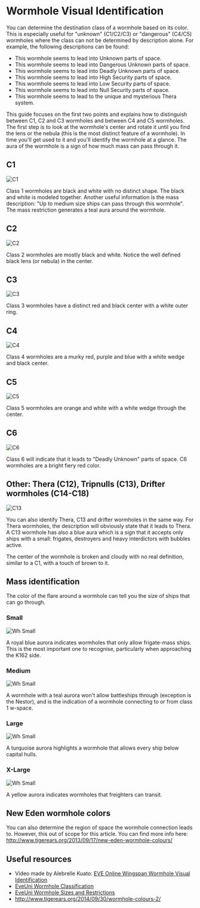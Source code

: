 # Wormhole Visual Identification

You can determine the destination class of a wormhole based on its color. This is especially useful for "unknown" (C1/C2/C3) or "dangerous" (C4/C5) wormholes where the class can not be determined by description alone. For example, the following descriptions can be found:

* This wormhole seems to lead into Unknown parts of space.
* This wormhole seems to lead into Dangerous Unknown parts of space.
* This wormhole seems to lead into Deadly Unknown parts of space.
* This wormhole seems to lead into High Security parts of space.
* This wormhole seems to lead into Low Security parts of space.
* This wormhole seems to lead into Null Security parts of space.
* This wormhole seems to lead to the unique and mysterious Thera system.

This guide focuses on the first two points and explains how to distinguish between C1, C2 and C3 wormholes and between C4 and C5 wormholes. The first step is to look at the wormhole's center and rotate it until you find the lens or the nebula (this is the most distinct feature of a wormhole). In time you'll get used to it and you'll identify the wormhole at a glance. The aura of the wormhole is a sign of how much mass can pass through it.

## C1
![C1](img/C1.png)

Class 1 wormholes are black and white with no distinct shape. The black and white is modeled together. Another useful information is the mass description: "Up to medium size ships can pass through this wormhole". The mass restriction generates a teal aura around the wormhole.

## C2
![C2](img/C2.png)

Class 2 wormholes are mostly black and white. Notice the well defined black lens (or nebula) in the center.

## C3
![C3](img/C3.png)

Class 3 wormholes have a distinct red and black center with a white outer ring.

## C4
![C4](img/C4.png)

Class 4 wormholes are a murky red, purple and blue with a white wedge and black center.

## C5
![C5](img/C5.png)

Class 5 wormholes are orange and white with a white wedge through the center.

## C6
![C6](img/C6.png)

Class 6 will indicate that it leads to "Deadly Unknown" parts of space. C6 wormholes are a bright fiery red color.

## Other: Thera (C12), Tripnulls (C13), Drifter wormholes (C14-C18)
![C13](img/C13.png)

You can also identify Thera, C13 and drifter wormholes in the same way. For Thera wormholes, the description will obviously state that it leads to Thera. A C13 wormhole has also a blue aura which is a sign that it accepts only ships with a small: frigates, destroyers and heavy interdictors with bubbles active.

The center of the wormhole is broken and cloudy with no real definition, similar to a C1, with a touch of brown to it.

## Mass identification

The color of the flare around a wormhole can tell you the size of ships that can go through.

### Small

![Wh Small](img/wh_size_small.jpg)

A royal blue aurora indicates wormholes that only allow frigate-mass ships. This is the most important one to recognise, particularly when approaching the K162 side.

### Medium
![Wh Small](img/wh_size_medium.jpg)

A wormhole with a teal aurora won't allow battleships through (exception is the Nestor), and is the indication of a wormhole connecting to or from class 1 w-space.

### Large
![Wh Small](img/wh_size_large.jpg)

A turquoise aurora highlights a wormhole that allows every ship below capital hulls.

### X-Large
![Wh Small](img/wh_size_xlarge.jpg)

A yellow aurora indicates wormholes that freighters can transit.

## New Eden wormhole colors

You can also determine the region of space the wormhole connection leads to. However, this out of scope for this article. You can find more info here: <http://www.tigerears.org/2013/09/17/new-eden-wormhole-colours/>

## Useful resources

* Video made by Alebrelle Kuato: [EVE Online Wingspan Wormhole Visual Identification](https://www.youtube.com/watch?v=yUad1Lh8nHY)
* [EveUni Wormhole Classification](http://wiki.eveuniversity.org/Wormholes#Wormhole_Identification)
* [EveUni Wormhole Sizes and Restrictions](http://wiki.eveuniversity.org/Wormholes#Mass)
* <http://www.tigerears.org/2014/09/30/wormhole-colours-2/>
